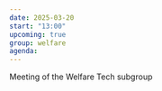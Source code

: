```yaml
---
date: 2025-03-20
start: "13:00"
upcoming: true
group: welfare
agenda: 
--- 
```

Meeting of the Welfare Tech subgroup